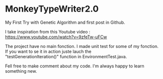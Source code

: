 # MonkeyTypeWriter2.0
My First Try with Genetic Algorithm and first post in Github.

I take inspiration from this Youtube video : https://www.youtube.com/watch?v=9zfeTw-uFCw

The project have no main fonction. I made unit test for some of my fonction. If you want to se it in action juste lauch the  
"testGenerationIteration()" function  in EnvironmentTest.java.

Fell free to make comment about my code. I'm always happy to learn something new.
